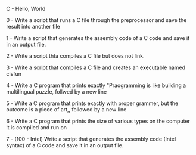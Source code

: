 C - Hello, World

0 - Write a script that runs a C file through the preprocessor and save the result into another file

1 - Write a script that generates the assembly code of a C code and save it in an output file.

2 - Write a script thta compiles a C file but does not link.

3 - Write a script that compiles a C file and creates an executable named cisfun

4 - Write a C program that prints exactly "Praogramming is like building a multilingual puzzle, follwed by a new line

5 - Write a C program that prints exactly with proper grammer, but the outcome is a piece of art,, followed by a new line

6 - Write a C program that prints the size of various types on the computer it is compiled and run on

7 - (100 - Intel) Write a script that generates the assembly code (Intel syntax) of a C code and save it in an output file.
